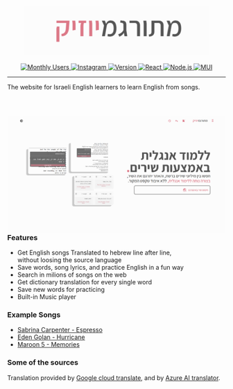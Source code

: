 <!-- markdownlint-disable-next-line -->

<h3 align="center"><a href="https://meturgamusic.com/"><img src="./src/assets/screenshots/mm-short-text-logo.png" width="430px"></a></h3>

<!-- Todo built in react + node + mui chips? or in footer?  -->
<!-- Todo why is there 3 dashes when pushing? check if happen in he spicify items: -->
<!-- <p align="center">
  <a href="https://goreportcard.com/report/github.com/spicetify/spicetify-cli"><img src="https://goreportcard.com/badge/github.com/spicetify/spicetify-cli"></a>
  <a href="https://github.com/spicetify/spicetify-cli/releases/latest"><img src="https://img.shields.io/github/release/spicetify/spicetify-cli/all.svg?colorB=97CA00?label=version"></a>
  <a href="https://github.com/spicetify/spicetify-cli/releases"><img src="https://img.shields.io/github/downloads/spicetify/spicetify-cli/total.svg?colorB=97CA00"></a>
  <a href="https://discord.gg/VnevqPp2Rr"><img src="https://img.shields.io/discord/842219447716151306?label=chat&logo=discord&logoColor=discord"></a>
  <a href="https://www.reddit.com/r/spicetify"><img src="https://img.shields.io/reddit/subreddit-subscribers/spicetify?logo=reddit"></a>
</p> -->

<p align="center">
    <a href="https://meturgamusic.com/">
        <img src="https://img.shields.io/badge/Monthly%20Users-1.4K%2B-blue?logo=google-chrome" alt="Monthly Users">
    </a>
    <a href="https://instagram.com/meturgamusic">
        <img src="https://img.shields.io/badge/Instagram->100%20followers-E4405F?logo=instagram&logoColor=white" alt="Instagram">
    </a>
    <a href="https://instagram.com/meturgamusic">
        <img src="https://img.shields.io/badge/Version-2.0.0-brightgreen" alt="Version">
    </a>
    <a href="https://react.dev/">
        <img src="https://img.shields.io/badge/React-17.0.2-61DAFB?logo=react&logoColor=white" alt="React">
    </a>
    <a href="https://nodejs.org/">
        <img src="https://img.shields.io/badge/Node.js-20.10.0-339933?logo=node.js&logoColor=white" alt="Node.js">
    </a>
    <a href="https://mui.com/">
        <img src="https://img.shields.io/badge/MUI-5.4.0-007FFF?logo=mui&logoColor=white" alt="MUI">
    </a>
</p>

---

The website for Israeli English learners to learn English from songs.
<img src="./src/assets/screenshots/option-2-gh.png" 
alt="img" 
align="right" 
width="560px" 
height="auto" 
style="margin-top:60px; margin-left:60px;
    box-shadow: -10px -10px rgba(255, 255, 255, 0.12);">

### Features

- Get English songs Translated to hebrew line after line,
<br>without loosing the source language
- Save words, song lyrics, and practice English in a fun way
- Search in milions of songs on the web
- Get dictionary translation for every single word
- Save new words for practicing
- Built-in Music player

### Example Songs

- [Sabrina Carpenter - Espresso](https://meturgamusic.com/songs/Sabrina-Carpenter_Espresso)
- [Eden Golan - Hurricane](https://meturgamusic.com/songs/Eden-Golan_Hurricane)
- [Maroon 5 - Memories](https://meturgamusic.com/songs/maroon-5_memories)

### Some of the sources

Translation provided by [Google cloud translate](https://cloud.google.com/translate), and by [Azure AI translator](https://learn.microsoft.com/en-us/azure/ai-services/translator/overview).